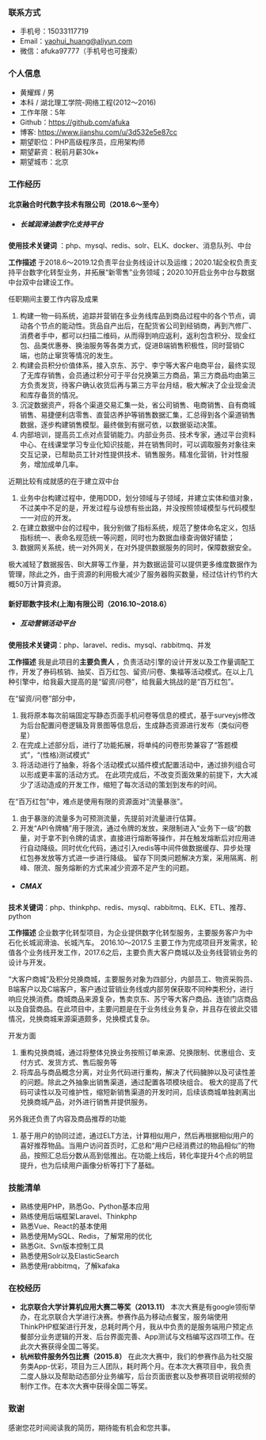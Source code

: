 ### 联系方式

- 手机号：15033117719
- Email：yaohui_huang@aliyun.com
- 微信：afuka97777（手机号也可搜索）

### 个人信息
- 黄耀辉 / 男
- 本科 / 湖北理工学院-网络工程(2012～2016)
- 工作年限：5年
- Github：https://github.com/afuka
- 博客: https://www.jianshu.com/u/3d532e5e87cc
- 期望职位：PHP高级程序员，应用架构师
- 期望薪资：税前月薪30k+
- 期望城市：北京

### 工作经历
#### 北京融合时代数字技术有限公司（2018.6～至今）
- ##### 长城润滑油数字化支持平台

**使用技术关键词** ：php、mysql、redis、solr、ELK、docker、消息队列、中台

**工作描述**
于2018.6～2019.12负责平台业务线设计以及运维；2020.1起全权负责支持平台数字化转型业务，并拓展“新零售”业务领域；2020.10开启业务中台与数据中台双中台建设工作。

任职期间主要工作内容及成果

1. 构建一物一码系统，追踪并营销在多业务线库品到商品过程中的各个节点，调动各个节点的能动性。货品自产出后，在配货省公司到经销商，再到汽修厂、消费者手中，都可以扫描二维码，从而得到响应返利，返利包含积分、现金红包、品类优惠券、换油服务等各类方式，促进B端销售积极性，同时营销C端，也防止窜货等情况的发生。
2. 构建会员积分价值体系，接入京东、苏宁、李宁等大客户电商平台，最终实现了无库存销售，会员通过积分可于平台兑换第三方商品，第三方商品均由第三方负责发货，待客户确认收货后再与第三方平台月结，极大解决了企业现金流和库存备货的情况。
3. 沉淀数据资产，将各个渠道交易汇集一处，省公司销售、电商销售、自有商城销售、易捷便利店零售、直营店养护等销售数据汇集，汇总得到各个渠道销售数据，逐步构建销售模型。最终做到有据可依，以数据驱动决策。
4. 内部培训，提高员工点对点营销能力。内部业务员、技术专家，通过平台资料中心、在线课堂学习专业化知识技能，并在销售同时，可以调取服务对象往来交互记录，已帮助员工针对性提供技术、销售服务。精准化营销，针对性服务，增加成单几率。

近期比较有成就感的在于建立双中台
1. 业务中台构建过程中，使用DDD，划分领域与子领域，并建立实体和值对象，不过美中不足的是，开发过程与设想有些出路，并没按照领域模型与代码模型一一对应的开发。
2. 在建立数据中台的过程中，我分别做了指标系统，规范了整体命名定义，包括指标统一、表命名规范统一等问题，同时也为数据血缘查询做好铺垫；
3. 数据网关系统，统一对外网关，在对外提供数据服务的同时，保障数据安全。

极大减轻了数据报告、BI大屏等工作量，并为数据运营可以提供更多维度数据作为管理，除此之外，由于资源的利用极大减少了服务器购买数量，经过估计约节约大概50万计算资源。


#### 新好耶数字技术(上海)有限公司（2016.10~2018.6）
- ##### 互动营销活动平台

**使用技术关键词**：php、laravel、redis、mysql、rabbitmq、并发

**工作描述**
我是此项目的**主要负责人** ，负责活动引擎的设计开发以及工作量调配工作，开发了券码核销、抽奖、百万红包、留资/问卷、集福等活动模式。在以上几种引擎中，给我最大提高的是“留资/问卷”，给我最大挑战的是“百万红包”。

在“留资/问卷”部分中，
1. 我将原本每次前端固定写静态页面手机问卷等信息的模式，基于surveyjs修改为后台配置问卷逻辑及背景图等信息后，生成静态资源进行发布（类似问卷星）
2. 在完成上述部分后，进行了功能拓展，将单纯的问卷形势兼容了“答题模式”，“(性格)测试模式”
3. 将活动进行了抽象，将各个活动模式以插件模式配置活动中，通过排列组合可以形成更丰富的活动方式。
在此项完成后，不改变页面效果的前提下，大大减少了活动造成的开发工作，缩短了每次活动的策划到发布的时间。

在“百万红包”中，难点是使用有限的资源面对“流量暴涨”。
1. 由于暴涨的流量多为可预测流量，先提前对流量进行估算。
2. 开发“API令牌桶”用于限流，通过令牌的发放，来限制进入“业务下一级”的数量，对于拿不到令牌的请求，直接进行熔断等操作，并在触发熔断后对应用进行自动降级。同时优化代码，通过引入redis等中间件做数据缓存、异步处理红包券发放等方式进一步进行降级。
留存下同类问题解决方案，采用隔离、削峰、限流、服务熔断的方式来减少资源不足产生的问题。

- ##### CMAX

**技术关键词**：php、thinkphp、redis、mysql、rabbitmq、ELK、ETL、推荐、python

**工作描述**
企业数字化转型项目，为企业提供数字化转型服务，主要服务客户为中石化长城润滑油、长城汽车。
2016.10～2017.5 主要工作为完成项目开发需求，轮值各个业务线开发工作，2017.6之后，主要负责大客户商城以及业务线营销业务的设计与开发。

“大客户商城”及积分兑换商城，主要服务对象为四部分，内部员工、物资采购员、B端客户以及C端客户，客户通过营销业务线或内部劳保获取不同种类积分，进行响应兑换消费。商城商品来源复杂，售卖京东、苏宁等大客户商品、连锁门店商品以及自营商品。在此项目中，主要问题是在于业务线业务复杂，并且存在彼此交错情况，兑换商城来源渠道颇多，兑换模式复杂。

开发方面
1. 重构兑换商城，通过将整体兑换业务按照订单来源、兑换限制、优惠组合、支付方式、发货方式、售后服务等
2. 将库品与商品概念分离，对业务代码进行重构，解决了代码臃肿以及可读性差的问题。除此之外抽象出销售渠道，通过配置各项模块组合。
极大的提高了代码可读性以及可维护性，缩短新销售渠道的开发时间，后续该商城单独剥离出兑换商城产品，对外进行销售并提供服务。

另外我还负责了内容及商品推荐的功能
1. 基于用户的协同过滤，通过ELT方法，计算相似用户，然后再根据相似用户的喜好推荐物品。当用户访问首页时，汇总和“用户已经消费过的物品相似”的物品，按照汇总后分数从高到低推出。在功能上线后，转化率提升4个点的明显提升，也为后续用户画像分析等打下了基础。

### 技能清单
- 熟练使用PHP，熟悉Go、Python基本应用
- 熟练使用后端框架Laravel、Thinkphp
- 熟悉Vue、React的基本使用
- 熟悉使用MySQL、Redis，了解常用的优化
- 熟悉Git、Svn版本控制工具
- 熟悉使用Solr以及ElasticSearch
- 熟悉使用rabbitmq，了解kafaka

### 在校经历
- **北京联合大学计算机应用大赛二等奖（2013.11）**
本次大赛是有google领衔举办，在北京联合大学进行决赛。参赛作品为移动点餐宝，服务端使用ThinkPHP框架进行开发，总耗时两个月，我从中负责的是服务端用户预定点餐部分业务逻辑的开发、后台界面完善、App测试与文档编写这四项工作。在此次大赛获得全国二等奖。
- **杭州软件服务外包比赛（2015.8）**
在此次大赛中，我们的参赛作品为社交服务类App-优彩，项目为三人团队，耗时两个月。在本次大赛项目中，我负责二度人脉以及帮助动态部分业务编写，后台页面嵌套以及参赛项目说明视频的制作工作。在本次大赛中获得全国二等奖。

### 致谢
感谢您花时间阅读我的简历，期待能有机会和您共事。





